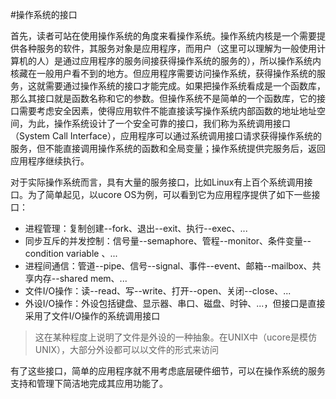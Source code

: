 #操作系统的接口

首先，读者可站在使用操作系统的角度来看操作系统。操作系统内核是一个需要提供各种服务的软件，其服务对象是应用程序，而用户（这里可以理解为一般使用计算机的人）是通过应用程序的服务间接获得操作系统的服务的），所以操作系统内核藏在一般用户看不到的地方。但应用程序需要访问操作系统，获得操作系统的服务，这就需要通过操作系统的接口才能完成。如果把操作系统看成是一个函数库，那么其接口就是函数名称和它的参数。但操作系统不是简单的一个函数库，它的接口需要考虑安全因素，使得应用软件不能直接读写操作系统内部函数的地址地址空间，为此，操作系统设计了一个安全可靠的接口，我们称为系统调用接口（System Call Interface），应用程序可以通过系统调用接口请求获得操作系统的服务，但不能直接调用操作系统的函数和全局变量；操作系统提供完服务后，返回应用程序继续执行。

对于实际操作系统而言，具有大量的服务接口，比如Linux有上百个系统调用接口。为了简单起见，以ucore OS为例，可以看到它为应用程序提供了如下一些接口：
 * 进程管理：复制创建--fork、退出--exit、执行--exec、...
 * 同步互斥的并发控制：信号量--semaphore、管程--monitor、条件变量--condition variable 、...
 * 进程间通信：管道--pipe、信号--signal、事件--event、邮箱--mailbox、共享内存--shared mem、...
 * 文件I/O操作：读--read、写--write、打开--open、关闭--close、...
 * 外设I/O操作：外设包括键盘、显示器、串口、磁盘、时钟、...，但接口是直接采用了文件I/O操作的系统调用接口

> 这在某种程度上说明了文件是外设的一种抽象。在UNIX中（ucore是模仿UNIX），大部分外设都可以以文件的形式来访问 

有了这些接口，简单的应用程序就不用考虑底层硬件细节，可以在操作系统的服务支持和管理下简洁地完成其应用功能了。

 
